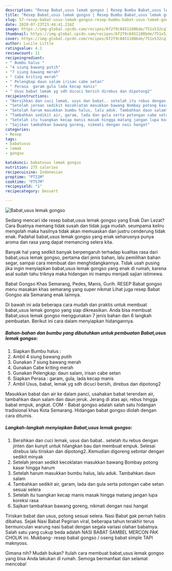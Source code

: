 ```yaml
---
description: "Resep Babat,usus lemak gongso | Resep Bumbu Babat,usus lemak gongso Yang Enak Banget"
title: "Resep Babat,usus lemak gongso | Resep Bumbu Babat,usus lemak gongso Yang Enak Banget"
slug: 57-resep-babat-usus-lemak-gongso-resep-bumbu-babat-usus-lemak-gongso-yang-enak-banget
date: 2020-07-23T23:44:41.216Z
image: https://img-global.cpcdn.com/recipes/6f2f9c8451108bde/751x532cq70/babatusus-lemak-gongso-foto-resep-utama.jpg
thumbnail: https://img-global.cpcdn.com/recipes/6f2f9c8451108bde/751x532cq70/babatusus-lemak-gongso-foto-resep-utama.jpg
cover: https://img-global.cpcdn.com/recipes/6f2f9c8451108bde/751x532cq70/babatusus-lemak-gongso-foto-resep-utama.jpg
author: Lucile Little
ratingvalue: 4.1
reviewcount: 11
recipeingredient:
- " Bumbu halus "
- "4 siung bawang putih"
- "7 siung bawang merah"
- " Cabe kriting merah"
- " Pelengkap daun salam irisan cabe setan"
- " Perasa  garam gula lada kecap manis"
- " Usus babat lemak yg sdh dicuci bersih direbus dan dipotong2"
recipeinstructions:
- "Bersihkan dan cuci lemak, usus dan babat.. setelah itu rebus dengan jinten dan kunyit untuk hilangkan bau dan membuat empuk. Selesai direbus lalu tiriskan dan dipotong2..Kemudian digoreng sebntar dengan sedikit minyak"
- "Setelah jeroan sedikit kecoklatan masukkan bawang Bombay potong kasar hingga harum"
- "Setelah harum masukkan bumbu halus, lalu aduk. Tambahkan daun salam"
- "Tambahkan sedikit air, garam, lada dan gula serta potongan cabe setan sesuai selera"
- "Setelah itu tuangkan kecap manis masak hingga matang jangan lupa koreksi rasa"
- "Sajikan tambahkan bawang goreng, nikmati dengan nasi hangat"
categories:
- Resep
tags:
- babatusus
- lemak
- gongso

katakunci: babatusus lemak gongso 
nutrition: 275 calories
recipecuisine: Indonesian
preptime: "PT22M"
cooktime: "PT57M"
recipeyield: "1"
recipecategory: Dessert

---
```



![Babat,usus lemak gongso](https://img-global.cpcdn.com/recipes/6f2f9c8451108bde/751x532cq70/babatusus-lemak-gongso-foto-resep-utama.jpg)

Sedang mencari ide resep babat,usus lemak gongso yang Enak Dan Lezat? Cara Buatnya memang tidak susah dan tidak juga mudah. seumpama keliru mengolah maka hasilnya tidak akan memuaskan dan justru cenderung tidak enak. Padahal babat,usus lemak gongso yang enak seharusnya punya aroma dan rasa yang dapat memancing selera kita.

Banyak hal yang sedikit banyak berpengaruh terhadap kualitas rasa dari babat,usus lemak gongso, pertama dari jenis bahan, lalu pemilihan bahan segar, sampai cara membuat dan menghidangkannya. Tidak usah pusing jika ingin menyiapkan babat,usus lemak gongso yang enak di rumah, karena asal sudah tahu triknya maka hidangan ini mampu menjadi sajian istimewa.

Babat Gongso Khas Semarang, Pedes, Manis, Gurih. RESEP Babat gongso menu masakan khas semarang yang super nikmat Lihat juga resep Babat Gongso ala Semarang enak lainnya.


Di bawah ini ada beberapa cara mudah dan praktis untuk membuat babat,usus lemak gongso yang siap dikreasikan. Anda bisa membuat Babat,usus lemak gongso menggunakan 7 jenis bahan dan 6 langkah pembuatan. Berikut ini cara dalam menyiapkan hidangannya.

<!--inarticleads1-->

##### Bahan-bahan dan bumbu yang dibutuhkan untuk pembuatan Babat,usus lemak gongso:

1. Siapkan  Bumbu halus :
1. Ambil 4 siung bawang putih
1. Gunakan 7 siung bawang merah
1. Gunakan  Cabe kriting merah
1. Gunakan  Pelengkap: daun salam, irisan cabe setan
1. Siapkan  Perasa : garam, gula, lada kecap manis
1. Ambil  Usus, babat, lemak yg sdh dicuci bersih, direbus dan dipotong2


Masukkan babat dan air ke dalam panci, usahakan babat terendam air, tambahkan daun salam dan daun jeruk. Jerang di atas api, rebus hingga babat empuk, angkat. COM - Babat gongso adalah salah satu hidangan tradisional khas Kota Semarang. Hidangan babat gongso diolah dengan cara ditumis. 

<!--inarticleads2-->

##### Langkah-langkah menyiapkan Babat,usus lemak gongso:

1. Bersihkan dan cuci lemak, usus dan babat.. setelah itu rebus dengan jinten dan kunyit untuk hilangkan bau dan membuat empuk. Selesai direbus lalu tiriskan dan dipotong2..Kemudian digoreng sebntar dengan sedikit minyak
1. Setelah jeroan sedikit kecoklatan masukkan bawang Bombay potong kasar hingga harum
1. Setelah harum masukkan bumbu halus, lalu aduk. Tambahkan daun salam
1. Tambahkan sedikit air, garam, lada dan gula serta potongan cabe setan sesuai selera
1. Setelah itu tuangkan kecap manis masak hingga matang jangan lupa koreksi rasa
1. Sajikan tambahkan bawang goreng, nikmati dengan nasi hangat


Tiriskan babat dan usus, potong sesuai selera. Nasi Babat gak pernah habis dibahas. Sejak Nasi Babat Pegirian viral, beberapa tahun terakhir terus bermunculan warung nasi babat dengan segala variasi olahan babatnya. Salah satu yang cukup beda adalah NASI BABAT SAMBEL MERCON PAK CHOLIK ini. Mukbang- resep babat gongso / oseng babat simple TAPI maknyoss. 

Gimana nih? Mudah bukan? Itulah cara membuat babat,usus lemak gongso yang bisa Anda lakukan di rumah. Semoga bermanfaat dan selamat mencoba!
